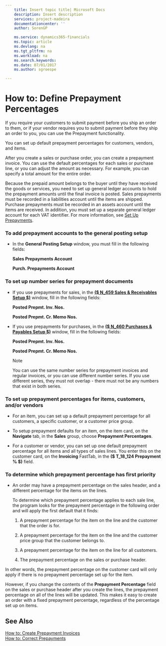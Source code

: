 ```yaml
---
    title: Insert topic title| Microsoft Docs
    description: Insert description
    services: project-madeira
    documentationcenter: ''
    author: SorenGP

    ms.service: dynamics365-financials
    ms.topic: article
    ms.devlang: na
    ms.tgt_pltfrm: na
    ms.workload: na
    ms.search.keywords:
    ms.date: 07/01/2017
    ms.author: sgroespe

---
```

# How to: Define Prepayment Percentages
If you require your customers to submit payment before you ship an order to them, or if your vendor requires you to submit payment before they ship an order to you, you can use the Prepayment functionality.  
  
 You can set up default prepayment percentages for customers, vendors, and items.  
  
 After you create a sales or purchase order, you can create a prepayment invoice. You can use the default percentages for each sales or purchase line, or you can adjust the amount as necessary. For example, you can specify a total amount for the entire order.  
  
 Because the prepaid amount belongs to the buyer until they have received the goods or services, you need to set up general ledger accounts to hold the prepayment amounts until the final invoice is posted. Sales prepayments must be recorded in a liabilities account until the items are shipped. Purchase prepayments must be recorded in an assets account until the items are received. In addition, you must set up a separate general ledger account for each VAT identifier. For more information, see [Set Up Prepayments](../set-up-prepayments.md).  
  
### To add prepayment accounts to the general posting setup  
  
-   In the **General Posting Setup** window, you must fill in the following fields:  
  
     **Sales Prepayments Account**  
  
     **Purch. Prepayments Account**  
  
### To set up number series for prepayment documents  
  
-   If you use prepayments for sales, in the **[\($ N\_459 Sales & Receivables Setup $\)](DynamicsNAV:////runpage?Page=459)** window, fill in the following fields:  
  
     **Posted Prepmt. Inv. Nos.**  
  
     **Posted Prepmt. Cr. Memo Nos.**  
  
-   If you use prepayments for purchases, in the **[\($ N\_460 Purchases & Payables Setup $\)](DynamicsNAV:////runpage?Page=460)** window, fill in the following fields:  
  
     **Posted Prepmt. Inv. Nos.**  
  
     **Posted Prepmt. Cr. Memo Nos.**  
  
    > [!NOTE]  
    >  You can use the same number series for prepayment invoices and regular invoices, or you can use different number series. If you use different series, they must not overlap - there must not be any numbers that exist in both series.  
  
### To set up prepayment percentages for items, customers, and\/or vendors  
  
-   For an item, you can set up a default prepayment percentage for all customers, a specific customer, or a customer price group.  
  
-   To setup prepayment defaults for an item, on the item card, on the **Navigate** tab, in the **Sales** group, choose **Prepayment Percentages**.  
  
-   For a customer or vendor, you can set up one default prepayment percentage for all items and all types of sales lines. You enter this on the customer card, on the **Invoicing** FastTab, in the **\($ T\_18\_124 Prepayment % $\)** field.  
  
### To determine which prepayment percentage has first priority  
  
-   An order may have a prepayment percentage on the sales header, and a different percentage for the items on the lines.  
  
     To determine which prepayment percentage applies to each sale line, the program looks for the prepayment percentage in the following order and will apply the first default that it finds:  
  
    1.  A prepayment percentage for the item on the line and the customer that the order is for.  
  
    2.  A prepayment percentage for the item on the line and the customer price group that the customer belongs to.  
  
    3.  A prepayment percentage for the item on the line for all customers.  
  
    4.  The prepayment percentage on the sales or purchase header.  
  
 In other words, the prepayment percentage on the customer card will only apply if there is no prepayment percentage set up for the item.  
  
 However, if you change the contents of the **Prepayment Percentage** field on the sales or purchase header after you create the lines, the prepayment percentage on all of the lines will be updated. This makes it easy to create an order with a fixed prepayment percentage, regardless of the percentage set up on items.  
  
## See Also  
 [How to: Create Prepayment Invoices](../how-to-create-prepayment-invoices.md)   
 [How to: Correct Prepayments](../how-to-correct-prepayments.md)